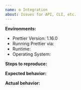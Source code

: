 ```yaml
---
name: ⚙ Integration
about: Issues for API, CLI, etc.
---
```


<!--

BEFORE SUBMITTING AN ISSUE:

1.  Search for your issue on GitHub: https://github.com/prettier/prettier/issues
    A large number of opened issues are duplicates of existing issues.
    If someone has already opened an issue for what you are experiencing,
    you do not need to open a new issue — please add a 👍 reaction to the
    existing issue instead.

2.  If your issue is with a prettier editor extension or add-on, please open the
    issue in the repo for that extension or add-on, instead of this repo.

-->

**Environments:**
- Prettier Version: 1.16.0
- Running Prettier via: <!-- CLI, Node.js API, Browser API, etc. -->
- Runtime: <!-- Node.js v6, Chrome v67, etc. -->
- Operating System: <!-- Windows, Linux, macOS, etc. -->

**Steps to reproduce:**
<!-- shell script, js code, or a link to the minimal reproducible repository -->

**Expected behavior:**

**Actual behavior:**
